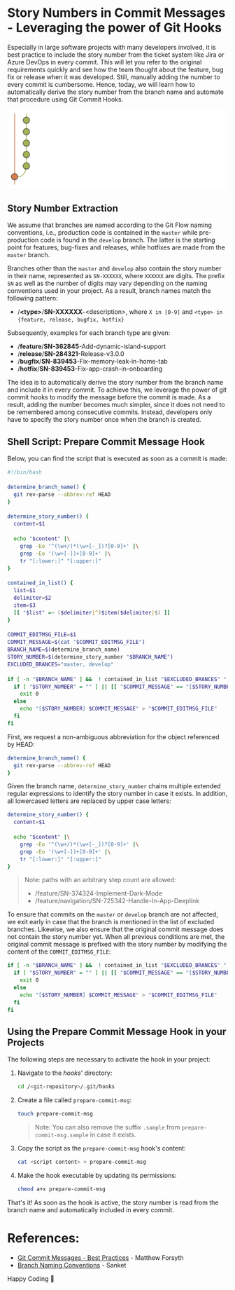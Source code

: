 # Story Numbers in Commit Messages - Leveraging the power of Git Hooks

Especially in large software projects with many developers involved, it is best practice to include the story number from the ticket system like Jira or Azure DevOps in every commit. This will let you refer to the original requirements quickly and see how the team thought about the feature, bug fix or release when it was developed. Still, manually adding the number to every commit is cumbersome. Hence, today, we will learn how to automatically derive the story number from the branch name and automate that procedure using Git Commit Hooks.

![Branch History](branch_history.svg)

## Story Number Extraction

We assume that branches are named according to the Git Flow naming conventions, i.e., production code is contained in the `master` while pre-production code is found in the `develop` branch. The latter is the starting point for features, bug-fixes and releases, while hotfixes are made from the `master` branch.

Branches other than the `master` and `develop` also contain the story number in their name, represented as `SN-XXXXXX`, where `XXXXXX` are digits. The prefix `SN` as well as the number of digits may vary depending on the naming conventions used in your project. As a result, branch names match the following pattern:

- /**\<type\>**/**SN-XXXXXX**-\<description\>, where `X in [0-9]` and `<type> in {feature, release, bugfix, hotfix}`

Subsequently, examples for each branch type are given:
- /**feature**/**SN-362845**-Add-dynamic-island-support
- /**release**/**SN-284321**-Release-v3.0.0
- /**bugfix**/**SN-839453**-Fix-memory-leak-in-home-tab
- /**hotfix**/**SN-839453**-Fix-app-crash-in-onboarding

The idea is to automatically derive the story number from the branch name and include it in every commit. To achieve this, we leverage the power of git commit hooks to modify the message before the commit is made. As a result, adding the number becomes much simpler, since it does not need to be remembered among consecutive commits. Instead, developers only have to specify the story number once when the branch is created.

## Shell Script: Prepare Commit Message Hook

Below, you can find the script that is executed as soon as a commit is made:

```sh
#!/bin/bash

determine_branch_name() {
  git rev-parse --abbrev-ref HEAD
}

determine_story_number() {
  content=$1
  
  echo "$content" |\
    grep -Eo '^(\w+/)*(\w+[-_])?[0-9]+' |\
    grep -Eo '(\w+[-])+[0-9]+' |\
    tr "[:lower:]" "[:upper:]"
}

contained_in_list() {
  list=$1
  delimiter=$2
  item=$3
  [[ "$list" =~ ($delimiter|^)$item($delimiter|$) ]]
}

COMMIT_EDITMSG_FILE=$1
COMMIT_MESSAGE=$(cat "$COMMIT_EDITMSG_FILE")
BRANCH_NAME=$(determine_branch_name)
STORY_NUMBER=$(determine_story_number "$BRANCH_NAME")
EXCLUDED_BRANCES="master, develop"

if [ -n "$BRANCH_NAME" ] &&  ! contained_in_list "$EXCLUDED_BRANCES" ", " "$BRANCH_NAME"; then
  if [ "$STORY_NUMBER" = "" ] || [[ "$COMMIT_MESSAGE" == "[$STORY_NUMBER]"* ]]; then
    exit 0
  else
    echo "[$STORY_NUMBER] $COMMIT_MESSAGE" > "$COMMIT_EDITMSG_FILE"
  fi
fi
``` 

First, we request a non-ambiguous abbreviation for the object referenced by HEAD:
   
```sh
determine_branch_name() {
  git rev-parse --abbrev-ref HEAD
}
```

Given the branch name, `determine_story_number` chains multiple extended regular expressions to identify the story number in case it exists. In addition, all lowercased letters are replaced by upper case letters:

```sh
determine_story_number() {
  content=$1
  
  echo "$content" |\
    grep -Eo '^(\w+/)*(\w+[-_])?[0-9]+' |\
    grep -Eo '(\w+[-])+[0-9]+' |\
    tr "[:lower:]" "[:upper:]"
}
```

> Note: paths with an arbitrary step count are allowed:
>    - /feature/SN-374324-Implement-Dark-Mode
>    - /feature/navigation/SN-725342-Handle-In-App-Deeplink

To ensure that commits on the `master` or `develop` branch are not affected, we exit early in case that the branch is mentioned in the list of excluded branches. Likewise, we also ensure that the original commit message does not contain the story number yet. When all previous conditions are met, the original commit message is prefixed with the story number by modifying the content of the `COMMIT_EDITMSG_FILE`:

```sh
if [ -n "$BRANCH_NAME" ] &&  ! contained_in_list "$EXCLUDED_BRANCES" ", " "$BRANCH_NAME"; then
  if [ "$STORY_NUMBER" = "" ] || [[ "$COMMIT_MESSAGE" == "[$STORY_NUMBER]"* ]]; then
    exit 0
  else
    echo "[$STORY_NUMBER] $COMMIT_MESSAGE" > "$COMMIT_EDITMSG_FILE"
  fi
fi
```

## Using the Prepare Commit Message Hook in your Projects

The following steps are necessary to activate the hook in your project:

1. Navigate to the *hooks*' directory:

   ```sh
   cd /<git-repository>/.git/hooks
   ```

2. Create a file called `prepare-commit-msg`:

   ```sh
   touch prepare-commit-msg
   ```

   > Note: You can also remove the suffix `.sample` from `prepare-commit-msg.sample` in case it exists.

3. Copy the script as the `prepare-commit-msg` hook's content:

   ```sh
   cat <script content> > prepare-commit-msg
   ```

4. Make the hook executable by updating its permissions:

   ```sh
   chmod a+x prepare-commit-msg
   ```

That's it! As soon as the hook is active, the story number is read from the branch name and automatically included in every commit. 

# References:

- [Git Commit Messages - Best Practices](https://initialcommit.com/blog/git-commit-messages-best-practices) - Matthew Forsyth
- [Branch Naming Conventions](https://deepsource.io/blog/git-branch-naming-conventions/) - Sanket

Happy Coding 🚀